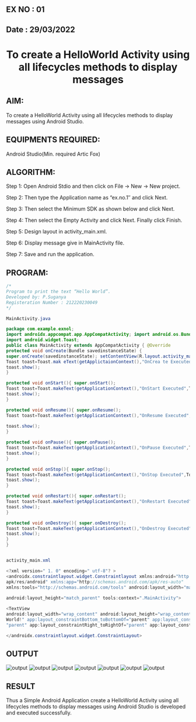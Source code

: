 ## EX NO : 01
## Date  : 29/03/2022
# <p align="center"> To create a HelloWorld Activity using all lifecycles methods to display messages </P>

## AIM:

To create a HelloWorld Activity using all lifecycles methods to display messages using Android Studio.

## EQUIPMENTS REQUIRED:

Android Studio(Min. required Artic Fox)

## ALGORITHM:

Step 1: Open Android Stdio and then click on File -> New -> New project.

Step 2: Then type the Application name as “ex.no.1″ and click Next. 

Step 3: Then select the Minimum SDK as shown below and click Next.

Step 4: Then select the Empty Activity and click Next. Finally click Finish.

Step 5: Design layout in activity_main.xml.

Step 6: Display message give in MainActivity file.

Step 7: Save and run the application.

## PROGRAM:
```java
/*
Program to print the text “Hello World”.
Developed by: P.Suganya
Registeration Number : 212220230049
*/

MainActivity.java

package com.example.exnol;
import androidx.appcompat.app.AppCompatActivity; import android.os.Bundle;
import android.widget.Toast;
public class MainActivity extends AppCompatActivity { @Override
protected void onCreate(Bundle savedinstanceState) {
super.onCreate(savedinstanceState); setContentView(R.layout.activity_main);
Toast toast=Toast.mak eText(getApplictaionContext(),"OnCrea te Executed",Toast.LENGTH_LONG); 
toast.show();
}

protected void onStart(){ super.onStart();
Toast toast=Toast.makeText(getApplicationContext(),"OnStart Executed",Toast.LENGTH_LONG); 
toast.show();
}

protected void onResume(){ super.onResume();
Toast toast=Toast.makeText(getApplicationContext(),"OnResume Executed",Toast.LENGTH_LONG);
 
toast.show();
}

protected void onPause(){ super.onPause();
Toast toast=Toast.makeText(getApplicationContext(),"OnPause Executed",Toast.LENGTH_LONG); 
toast.show();
}

protected void onStop(){ super.onStop();
Toast toast=Toast.makeText(getApplicationContext(),"OnStop Executed",Toast.LENGTH_LONG); 
toast.show();
}

protected void onRestart(){ super.onRestart();
Toast toast=Toast.makeText(getApplicationContext(),"OnRestart Executed",Toast.LENGTH_LONG); 
toast.show();
}

protected void onDestroy(){ super.onDestroy();
Toast toast=Toast.makeText(getApplicationContext(),"OnDestroy Executed",Toast.LENGTH_LONG); 
toast.show();
}
}


activity_main.xml

<?xml version=" 1. 0" encoding=" utf-8"? >
<androidx.constraintlayout.widget.Constraintlayout xmlns:android="http://schemas.android.com/
apk/res/android" xmlns:app="http://schemas.android.com/apk/res-auto"
xmlns:tools="http://schemas.android.com/tools" android:layout_width="match_parent"
 
android:layout_height="match_parent" tools:context=".MainActivity">

<TextView
android:layout_width="wrap_content" android:layout_height="wrap_content" android:text="Hello
World!" app:layout_constraintBottom_toBottomOf="parent" app:layout_constraintLeft_toLeftOf=
"parent" app:layout_constraintRight_toRightOf="parent" app:layout_constraintTop_toTopOf="parent" />

</androidx.constraintlayout.widget.ConstraintLayout>


```

## OUTPUT
![output](./static/img/o1.png)
![output](./static/img/o2.png)
![output](./static/img/o3.png)
![output](./static/img/o4.png)
![output](./static/img/o5.png)
![output](./static/img/o6.png)
![output](./static/img/o7.png)


## RESULT
Thus a Simple Android Application create a HelloWorld Activity using all lifecycles methods to display messages using Android Studio is developed and executed successfully.
